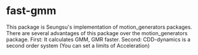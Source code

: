 # fast-gmm

This package is Seungsu's implementation of motion_generators packages.
There are several advantages of this package over the motion_generators package. First: It calculates GMM, GMR faster. Second: CDD-dynamics is a second order system (You can set a limits of Acceleration)
